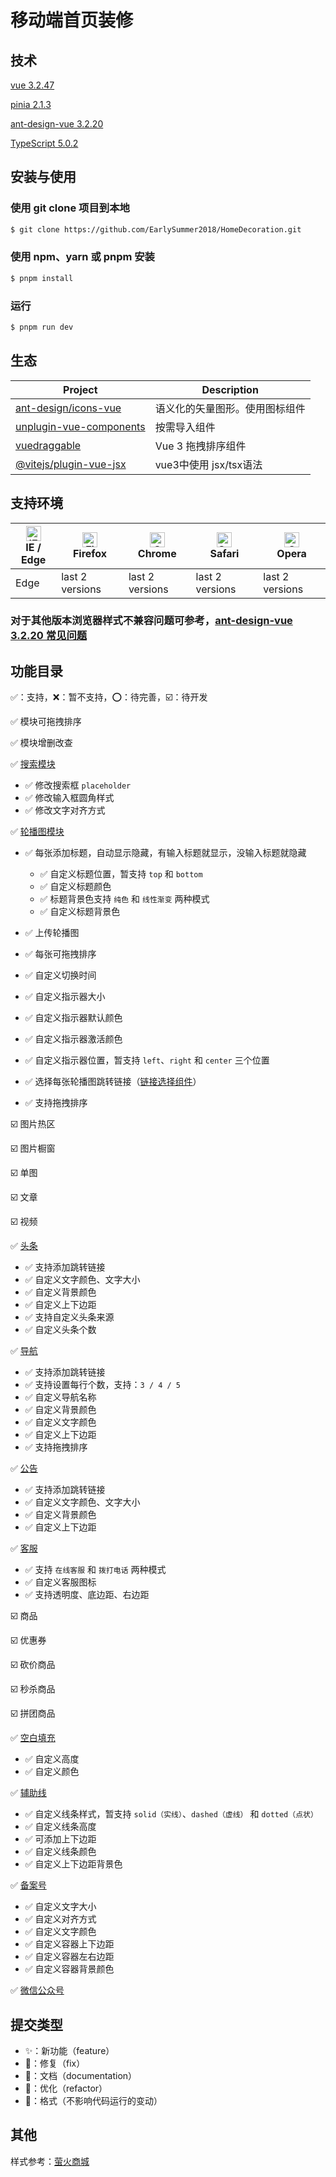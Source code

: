 # 移动端首页装修

## 技术
[vue 3.2.47](https://github.com/vuejs/core)

[pinia 2.1.3](https://github.com/vuejs/pinia)

[ant-design-vue 3.2.20](https://github.com/vueComponent/ant-design-vue)

[TypeScript 5.0.2](https://github.com/microsoft/TypeScript)


## 安装与使用
### 使用 git clone 项目到本地
```bash
$ git clone https://github.com/EarlySummer2018/HomeDecoration.git
```

### 使用 npm、yarn 或 pnpm 安装
```bash
$ pnpm install
```
### 运行
```bash
$ pnpm run dev
```

## 生态

| Project | Description |
| --- | --- |
| [ant-design/icons-vue](https://3x.antdv.com/components/icon-cn) | 语义化的矢量图形。使用图标组件 |
| [unplugin-vue-components](https://www.npmjs.com/package/unplugin-vue-components) | 按需导入组件 |
| [vuedraggable](https://github.com/SortableJS/vue.draggable.next) | Vue 3 拖拽排序组件 |
| [@vitejs/plugin-vue-jsx](https://github.com/vitejs/vite-plugin-vue/tree/main/packages/plugin-vue-jsx) | vue3中使用 jsx/tsx语法 |

## 支持环境

| [<img src="https://raw.githubusercontent.com/alrra/browser-logos/master/src/edge/edge_48x48.png" alt="IE / Edge" width="24px" height="24px" />](http://godban.github.io/browsers-support-badges/)</br>IE / Edge | [<img src="https://raw.githubusercontent.com/alrra/browser-logos/master/src/firefox/firefox_48x48.png" alt="Firefox" width="24px" height="24px" />](http://godban.github.io/browsers-support-badges/)</br>Firefox | [<img src="https://raw.githubusercontent.com/alrra/browser-logos/master/src/chrome/chrome_48x48.png" alt="Chrome" width="24px" height="24px" />](http://godban.github.io/browsers-support-badges/)</br>Chrome | [<img src="https://raw.githubusercontent.com/alrra/browser-logos/master/src/safari/safari_48x48.png" alt="Safari" width="24px" height="24px" />](http://godban.github.io/browsers-support-badges/)</br>Safari | [<img src="https://raw.githubusercontent.com/alrra/browser-logos/master/src/opera/opera_48x48.png" alt="Opera" width="24px" height="24px" />](http://godban.github.io/browsers-support-badges/)</br>Opera |
| --- | --- | --- | --- | --- |
| Edge | last 2 versions | last 2 versions | last 2 versions | last 2 versions

### 对于其他版本浏览器样式不兼容问题可参考，[ant-design-vue 3.2.20 常见问题](https://3x.antdv.com/docs/vue/faq-cn)

## 功能目录
✅：支持，❌：暂不支持，⭕️：待完善，☑️：待开发
<br />

✅ 模块可拖拽排序

✅ 模块增删改查

✅ [搜索模块](./src/components/homeTemplate/module/editor/search/README.md)

+ ✅ 修改搜索框 `placeholder`
+ ✅ 修改输入框圆角样式
+ ✅ 修改文字对齐方式

✅ [轮播图模块](./src/components/homeTemplate/module/editor/swiper/README.md)

+ ✅ 每张添加标题，自动显示隐藏，有输入标题就显示，没输入标题就隐藏

   + ✅ 自定义标题位置，暂支持 `top` 和 `bottom`
   + ✅ 自定义标题颜色
   + ✅ 标题背景色支持 `纯色` 和 `线性渐变` 两种模式
   + ✅ 自定义标题背景色

+ ✅ 上传轮播图
+ ✅ 每张可拖拽排序
+ ✅ 自定义切换时间
+ ✅ 自定义指示器大小
+ ✅ 自定义指示器默认颜色
+ ✅ 自定义指示器激活颜色
+ ✅ 自定义指示器位置，暂支持 `left`、`right` 和 `center` 三个位置
+ ✅ 选择每张轮播图跳转链接（[链接选择组件](/src/components/SelectLinkModel/README.md)）
+ ✅ 支持拖拽排序

☑️ 图片热区

☑️ 图片橱窗

☑️ 单图

☑️ 文章

☑️ 视频

✅ [头条](./src/components/homeTemplate/module/editor/news/README.md)

+ ✅ 支持添加跳转链接
+ ✅ 自定义文字颜色、文字大小
+ ✅ 自定义背景颜色
+ ✅ 自定义上下边距
+ ✅ 支持自定义头条来源
+ ✅ 自定义头条个数

✅ [导航](./src/components/homeTemplate/module/editor/navigation/README.md)

+ ✅ 支持添加跳转链接
+ ✅ 支持设置每行个数，支持：`3 / 4 / 5`
+ ✅ 自定义导航名称
+ ✅ 自定义背景颜色
+ ✅ 自定义文字颜色
+ ✅ 自定义上下边距
+ ✅ 支持拖拽排序

✅ [公告](./src/components/homeTemplate/module/editor/bulletin/README.md)

+ ✅ 支持添加跳转链接
+ ✅ 自定义文字颜色、文字大小
+ ✅ 自定义背景颜色
+ ✅ 自定义上下边距

✅ [客服](./src/components/homeTemplate/module/editor/customerService/README.md)

+ ✅ 支持 `在线客服` 和 `拨打电话` 两种模式
+ ✅ 自定义客服图标
+ ✅ 支持透明度、底边距、右边距

☑️ 商品

☑️ 优惠券

☑️ 砍价商品

☑️ 秒杀商品

☑️ 拼团商品

✅ [空白填充](./src/components/homeTemplate/module/editor/blanks/README.md)

+ ✅ 自定义高度
+ ✅ 自定义颜色

✅ [辅助线](./src/components/homeTemplate/module/editor/polyline/README.md)

+ ✅ 自定义线条样式，暂支持 `solid（实线）`、`dashed（虚线）` 和 `dotted（点状）`
+ ✅ 自定义线条高度
+ ✅ 可添加上下边距
+ ✅ 自定义线条颜色
+ ✅ 自定义上下边距背景色

✅ [备案号](./src/components/homeTemplate/module/editor/fileNumber/README.md)

+ ✅ 自定义文字大小
+ ✅ 自定义对齐方式
+ ✅ 自定义文字颜色
+ ✅ 自定义容器上下边距
+ ✅ 自定义容器左右边距
+ ✅ 自定义容器背景颜色

✅ [微信公众号](./src/components/homeTemplate/module/editor/wexinOfficial/README.md)


## 提交类型

- ✨：新功能（feature）
- 🐛：修复（fix）
- 📝：文档（documentation）
- 🎉：优化（refactor）
- 📏：格式（不影响代码运行的变动）


## 其他
样式参考：[萤火商城](https://gitee.com/xany)
